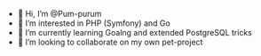 - 👋 Hi, I’m @Pum-purum
- 👀 I’m interested in PHP (Symfony) and Go
- 🌱 I’m currently learning Goalng and extended PostgreSQL tricks
- 💞️ I’m looking to collaborate on my own pet-project
